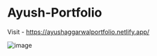 # Ayush-Portfolio

Visit - https://ayushaggarwalportfolio.netlify.app/

![image](https://user-images.githubusercontent.com/98796628/152667643-ae130cdf-7485-4de3-9528-949e7f796165.png)
